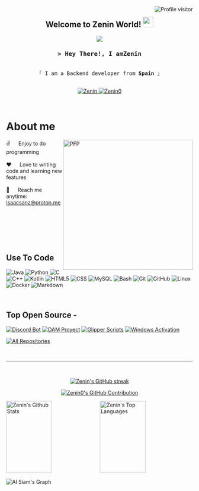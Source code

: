 <a href="https://komarev.com/ghpvc/?username=Zenin0">
  <img align="right" src="https://komarev.com/ghpvc/?username=Zenin0&label=Visitors&color=0e75b6&style=flat" alt="Profile visitor" />
</a>

<h2 align="center">
  Welcome to Zenin World!
  <img src="https://media.giphy.com/media/hvRJCLFzcasrR4ia7z/giphy.gif" width="28">
</h2>



<p align="center">
  <a href="https://github.com/Zenin0"><img src="https://readme-typing-svg.herokuapp.com/?lines=BackEnd%20Developer;1.5%20years%20of%20coding%20experience;Always%20learning%20new%20things&center=true&width=380&height=45"></a>
</p>


<!-- Intro  -->
<h3 align="center">
        <samp>&gt; Hey There!, I am<b>Zenin</b></samp>
</h3>


<p align="center"> 
  <samp>
    <br>
    「 I am a Backend developer from <b>Spain</b> 」
    <br>
    <br>
  </samp>
</p>

<p align="center">
 <a href="https://www.linkedin.com/in/isaac-sanz-067307272" target="_blank">
  <img src="https://img.shields.io/badge/LinkedIn-0077B5?style=for-the-badge&logo=linkedin&logoColor=white" alt="Zenin"/>
 </a>
  
 <a href="https://www.instagram.com/isaac__sg/" target="_blank">
  <img src="https://img.shields.io/badge/Instagram-fe4164?style=for-the-badge&logo=instagram&logoColor=white" alt="Zenin0" />
 </a> 
</p>
<br />

<!-- About Section -->
 # About me
 
<p>
  
<img align="right" width="350" src="https://media1.giphy.com/media/v1.Y2lkPTc5MGI3NjExcHJuYm9tNDQxNDJjbXRnc3Bhdzc2amFodXpwNTdhMjF4anBtY3N3ciZlcD12MV9pbnRlcm5hbF9naWZfYnlfaWQmY3Q9cw/f6hnhHkks8bk4jwjh3/giphy.gif" alt="PFP" class="rounded">
 
 ✌️ &emsp; Enjoy to do programming <br/><br/>
 ❤️ &emsp; Love to writing code and learning new features<br/><br/>
 📧 &emsp; Reach me anytime: isaacsanz@proton.me<br/><br/>

</p>

<br/>
<br/>
<br/>
<br/>

## Use To Code


![Java](https://img.shields.io/badge/Java-007396?style=for-the-badge&logo=java&logoColor=white)
![Python](https://img.shields.io/badge/Python-3776AB?style=for-the-badge&logo=python&logoColor=white)
![C](https://img.shields.io/badge/C-00599C?style=for-the-badge&logo=c&logoColor=white)
![C++](https://img.shields.io/badge/C%2B%2B-00599C?style=for-the-badge&logo=c%2B%2B&logoColor=white)
![Kotlin](https://img.shields.io/badge/Kotlin-0095D5?style=for-the-badge&logo=kotlin&logoColor=white)
![HTML5](https://img.shields.io/badge/HTML5-E34F26?style=for-the-badge&logo=html5&logoColor=white)
![CSS](https://img.shields.io/badge/CSS3-1572B6?style=for-the-badge&logo=css3&logoColor=white)
![MySQL](https://img.shields.io/badge/MySQL-4479A1?style=for-the-badge&logo=mysql&logoColor=white)
![Bash](https://img.shields.io/badge/Bash-4EAA25?style=for-the-badge&logo=gnu-bash&logoColor=white)
![Git](https://img.shields.io/badge/Git-F05032?style=for-the-badge&logo=git&logoColor=white)
![GitHub](https://img.shields.io/badge/GitHub-181717?style=for-the-badge&logo=github&logoColor=white)
![Linux](https://img.shields.io/badge/Linux-FCC624?style=for-the-badge&logo=linux&logoColor=black)
![Docker](https://img.shields.io/badge/Docker-2496ED?style=for-the-badge&logo=docker&logoColor=white)
![Markdown](https://img.shields.io/badge/Markdown-000000?style=for-the-badge&logo=markdown&logoColor=white)




<br/>

## Top Open Source -
[![Discord Bot](https://github-readme-stats.vercel.app/api/pin/?username=Zenin0&repo=Nakiri-Discord-Bot&border_color=7F3FBF&bg_color=0D1117&title_color=C9D1D9&text_color=8B949E&icon_color=7F3FBF)](https://github.com/Zenin0/Nakiri-Discord-Bot)
[![DAM Proyect](https://github-readme-stats.vercel.app/api/pin/?username=Zenin0&repo=Proyecto-DAM&border_color=7F3FBF&bg_color=0D1117&title_color=C9D1D9&text_color=8B949E&icon_color=7F3FBF)](https://github.com/Zenin0/Proyecto-DAM)
[![Glipper Scripts](https://github-readme-stats.vercel.app/api/pin/?username=Zenin0&repo=Glipper_Scripts&border_color=7F3FBF&bg_color=0D1117&title_color=C9D1D9&text_color=8B949E&icon_color=7F3FBF)](https://github.com/Zenin0/Glipper_Scripts)
[![Windows Activation](https://github-readme-stats.vercel.app/api/pin/?username=Zenin0&repo=Windows_Activation&border_color=7F3FBF&bg_color=0D1117&title_color=C9D1D9&text_color=8B949E&icon_color=7F3FBF)](https://github.com/Zenin0/Windows_Activation)

<p align="left">
  <a href="https://github.com/Zenin0?tab=repositories" target="_blank"><img alt="All Repositories" title="All Repositories" src="https://img.shields.io/badge/-All%20Repos-2962FF?style=for-the-badge&logo=koding&logoColor=white"/></a>
</p>

<br/>
<hr/>
<br/>

<p align="center">
  <a href="https://github.com/Zenin0">
    <img src="https://github-readme-streak-stats.herokuapp.com/?user=Zenin0&theme=radical&border=7F3FBF&background=0D1117" alt="Zenin's GitHub streak"/>
  </a>
</p>

<p align="center">
  <a href="https://github.com/Zenin0">
    <img src="https://github-profile-summary-cards.vercel.app/api/cards/profile-details?username=Zenin0&theme=radical" alt="Zenin0's GitHub Contribution"/>
  </a>
</p>

<a> 
    <a href="https://github.com/Zenin0">
      <img alt="Zenin's Github Stats" src="https://denvercoder1-github-readme-stats.vercel.app/api?username=Zenin0&show_icons=true&count_private=true&theme=react&border_color=7F3FBF&bg_color=0D1117&title_color=F85D7F&icon_color=F8D866" height="192px" width="49.5%"/></a>
  <a href="https://github.com/Zenin0">
    <img alt="Zenin's Top Languages" src="https://denvercoder1-github-readme-stats.vercel.app/api/top-langs/?username=Zenin0&langs_count=8&layout=compact&theme=react&border_color=7F3FBF&bg_color=0D1117&title_color=F85D7F&icon_color=F8D866" height="192px" width="49.5%"/></a>
  <br/>
</a>


![Al Siam's Graph](https://github-readme-activity-graph.vercel.app/graph?username=Zenin0&custom_title=Zenin's%20GitHub%20Activity%20Graph&bg_color=0D1117&color=7F3FBF&line=7F3FBF&point=7F3FBF&area_color=FFFFFF&title_color=FFFFFF&area=true)
